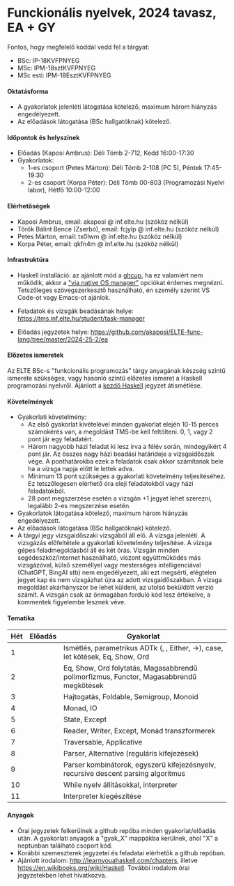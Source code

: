 # Funckionális nyelvek, 2024 tavasz, EA + GY

Fontos, hogy megfelelő kóddal vedd fel a tárgyat:

 * BSc: IP-18KVFPNYEG
 * MSc: IPM-18sztKVFPNYEG
 * MSc esti: IPM-18EsztKVFPNYEG

#### Oktatásforma

- A gyakorlatok jelenléti látogatása kötelező, maximum három hiányzás engedélyezett.
- Az előadások látogatása (BSc hallgatóknak) kötelező.

#### Időpontok és helyszínek

- Előadás (Kaposi Ambrus): Déli Tömb 2-712, Kedd 16:00-17:30
- Gyakorlatok:
  - 1-es csoport (Petes Márton): Déli Tömb 2-108 (PC 5), Péntek 17:45-19:30
  - 2-es csoport (Korpa Péter): Déli Tömb 00-803 (Programozási Nyelvi labor), Hétfő 10:00-12:00


#### Elérhetőségek

- Kaposi Ambrus, email: akaposi @ inf.elte.hu (szóköz nélkül)
- Török Bálint Bence (Zserbó), email: fcjylp @ inf.elte.hu (szóköz nélkül)
- Petes Márton, email: tx0lwm @ inf.elte.hu (szóköz nélkül)
- Korpa Péter, email: qkfn4m @ inf.elte.hu (szóköz nélkül)

#### Infrastruktúra

- Haskell installáció: az ajánlott mód a [ghcup](https://www.haskell.org/ghcup/), ha ez valamiért nem működik, akkor a ["via native OS manager"](https://www.haskell.org/downloads/) opciókat érdemes megnézni. Tetszőleges szövegszerkesztő használható, én személy szerint VS Code-ot vagy Emacs-ot ajánlok.

- Feladatok és vizsgák beadásának helye: https://tms.inf.elte.hu/student/task-manager

- Előadás jegyzetek helye: https://github.com/akaposi/ELTE-func-lang/tree/master/2024-25-2/ea

#### Előzetes ismeretek

Az ELTE BSc-s "funkcionális programozás" tárgy anyagának készség szintű ismerete szükséges, vagy hasonló szintű előzetes ismeret a Haskell programozási nyelvről. Ajánlott a [kezdő Haskell](http://lambda.inf.elte.hu/Index.xml) jegyzet átismétlése.

#### Követelmények

- Gyakorlati követelmény:
  + Az első gyakorlat kivételével minden gyakorlat elején 10-15 perces számokérés van, a megoldást TMS-be kell feltölteni. 0, 1, vagy 2 pont jár egy feladatért.
  + Három nagyobb házi feladat ki lesz írva a félév során, mindegyikért 4 pont jár. Az összes nagy házi beadási határideje a vizsgaidőszak vége. A ponthatárokba ezek a feladatok csak akkor számítanak bele ha a vizsga napja előtt le lettek adva.
  + Minimum 13 pont szükséges a gyakorlati követelmény teljesítéséhez. Ez tetszőlegesen elérhető óra eleji feladatokból vagy házi feladatokból.
  + 28 pont megszerzése esetén a vizsgán +1 jegyet lehet szerezni, legalább 2-es megszerzése esetén.
- Gyakorlatok látogatása kötelező, maximum három hiányzás engedélyezett.
- Az előadások látogatása (BSc hallgatóknak) kötelező.
- A tárgyi jegy vizsgaidőszaki vizsgából áll elő. A vizsga jelenléti. A vizsgázás előfeltétele a gyakorlati követelmény teljesítése. A vizsga gépes feladmegoldásból áll és két órás. Vizsgán minden segédeszköz/internet használható, viszont együttműködés más vizsgázóval, külső személlyel vagy mesterséges intelligenciával (ChatGPT, BingAI stb) nem engedélyezett, aki ezt megsérti, elégtelen jegyet kap és nem vizsgázhat újra az adott vizsgaidőszakban. A vizsga megoldást akárhányszor be lehet küldeni, az utolsó beküldött verzió számít. A vizsgán csak az önmagában forduló kód lesz értékelve, a kommentek figyelembe lesznek véve.

#### Tematika

| Hét | Előadás | Gyakorlat                                                                               |
|-----|---------|-----------------------------------------------------------------------------------------|
| 1   |         | Ismétlés, parametrikus ADTk (, , Either, ->), case, let kötések, Eq, Show, Ord          |
| 2   |         | Eq, Show, Ord folytatás, Magasabbrendű polimorfizmus, Functor, Magasabbrendű megkötések |
| 3   |         | Hajtogatás, Foldable, Semigroup, Monoid                                                 |
| 4   |         | Monad, IO                                                                               |
| 5   |         | State, Except                                                                           |
| 6   |         | Reader, Writer, Except, Monád transzformerek                                            |
| 7   |         | Traversable, Applicative                                                                |
| 8   |         | Parser, Alternative (reguláris kifejezések)                                             |
| 9   |         | Parser kombinátorok, egyszerű kifejezésnyelv, recursive descent parsing algoritmus      |
| 10  |         | While nyelv állításokkal, interpreter                                                   |
| 11  |         | Interpreter kiegészítése                                                                |


#### Anyagok

- Órai jegyzetek felkerülnek a github repóba minden gyakorlat/előadás után. A gyakorlati anyagok a "gyak_X" mappákba kerülnek, ahol "X" a neptunban található csoport kód.
- Korábbi szemeszterek jegyzetei és feladatai elérhetők a github repóban.
- Ajánlott irodalom: http://learnyouahaskell.com/chapters, illetve https://en.wikibooks.org/wiki/Haskell. További irodalom órai jegyzetekben lehet hivatkozva.
